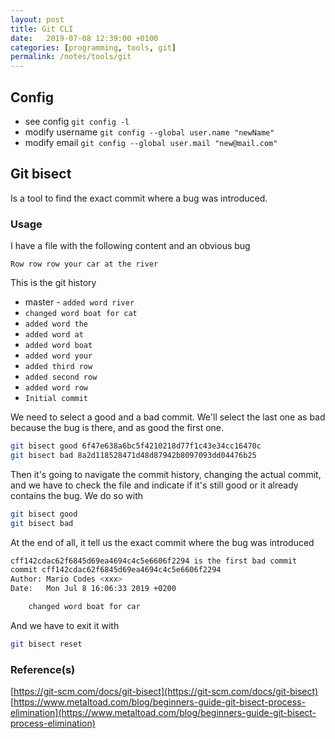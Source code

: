 ```yaml
---
layout: post
title: Git CLI
date:   2019-07-08 12:39:00 +0100
categories: [programming, tools, git]
permalink: /notes/tools/git
---
```


## Config
* see config `git config -l`  
* modify username `git config --global user.name "newName"`  
* modify email `git config --global user.mail "new@mail.com"`

## Git bisect  
Is a tool to find the exact commit where a bug was introduced.  

### Usage
I have a file with the following content and an obvious bug  
~~~
Row row row your car at the river
~~~
<!--more-->
This is the git history  
* master - `added word river`  
* `changed word boat for cat`  
* `added word the`  
* `added word at`  
* `added word boat`  
* `added word your`  
* `added third row`  
* `added second row`  
* `added word row`  
* `Initial commit`

We need to select a good and a bad commit. We'll select the last one as bad because the bug is there, and as good the first one.

~~~ bash
git bisect good 6f47e638a6bc5f4210218d77f1c43e34cc16470c  
git bisect bad 8a2d118528471d48d87942b8097093dd04476b25
~~~  

Then it's going to navigate the commit history, changing the actual commit, and we have to check the file and indicate if it's still good or it already contains the bug. We do so with  

~~~ bash  
git bisect good
git bisect bad
~~~

At the end of all, it tell us the exact commit where the bug was introduced  
~~~ bash  
cff142cdac62f6845d69ea4694c4c5e6606f2294 is the first bad commit
commit cff142cdac62f6845d69ea4694c4c5e6606f2294
Author: Mario Codes <xxx>
Date:   Mon Jul 8 16:06:33 2019 +0200

    changed word boat for car
~~~

And we have to exit it with  
~~~ bash
git bisect reset
~~~

### Reference(s)
[https://git-scm.com/docs/git-bisect](https://git-scm.com/docs/git-bisect)  
[https://www.metaltoad.com/blog/beginners-guide-git-bisect-process-elimination](https://www.metaltoad.com/blog/beginners-guide-git-bisect-process-elimination)
